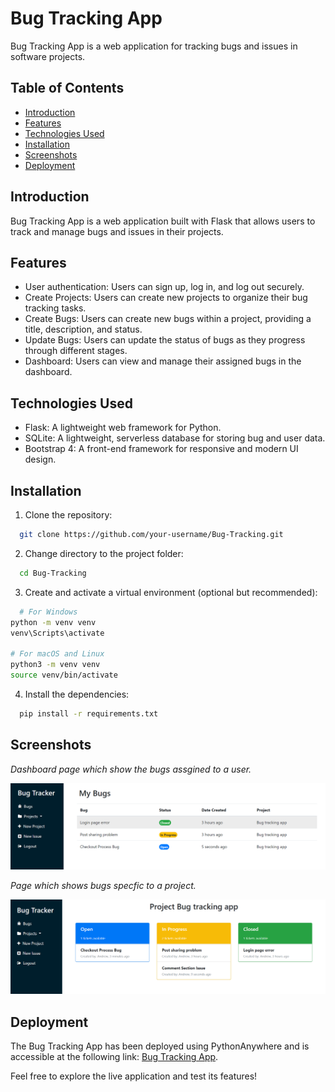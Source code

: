 # Bug Tracking App

Bug Tracking App is a web application for tracking bugs and issues in software projects.

## Table of Contents
- [Introduction](#introduction)
- [Features](#features)
- [Technologies Used](#technologies-used)
- [Installation](#installation)
- [Screenshots](#Screenshots)
- [Deployment](#deployment)

## Introduction

Bug Tracking App is a web application built with Flask that allows users to track and manage bugs and issues in their projects.

## Features

- User authentication: Users can sign up, log in, and log out securely.
- Create Projects: Users can create new projects to organize their bug tracking tasks.
- Create Bugs: Users can create new bugs within a project, providing a title, description, and status.
- Update Bugs: Users can update the status of bugs as they progress through different stages.
- Dashboard: Users can view and manage their assigned bugs in the dashboard.

## Technologies Used

- Flask: A lightweight web framework for Python.
- SQLite: A lightweight, serverless database for storing bug and user data.
- Bootstrap 4: A front-end framework for responsive and modern UI design.
## Installation

1. Clone the repository:
 ```bash
   git clone https://github.com/your-username/Bug-Tracking.git
   ```
2. Change directory to the project folder:
 ```bash
   cd Bug-Tracking
   ```
3. Create and activate a virtual environment (optional but recommended):
 ```bash
   # For Windows
python -m venv venv
venv\Scripts\activate

# For macOS and Linux
python3 -m venv venv
source venv/bin/activate
   ```

4. Install the dependencies:    
 ```bash
   pip install -r requirements.txt
   ```

## Screenshots
_Dashboard page which show the bugs assgined to a user._

![Alt text](1.png)

_Page which shows bugs specfic to a project._ 

![Alt text](2.png)

## Deployment

The Bug Tracking App has been deployed using PythonAnywhere and is accessible at the following link: [Bug Tracking App](http://andrewmaged.pythonanywhere.com/).

Feel free to explore the live application and test its features!

